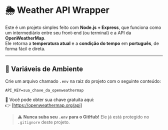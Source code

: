 # 🌦️ Weather API Wrapper

Este é um projeto simples feito com **Node.js + Express**, que funciona como um intermediário entre seu front-end (ou terminal) e a API da **OpenWeatherMap**.  
Ele retorna a **temperatura atual** e a **condição do tempo** em **português**, de forma fácil e direta.

---

## 🔐 Variáveis de Ambiente

Crie um arquivo chamado `.env` na raiz do projeto com o seguinte conteúdo:

```env
API_KEY=sua_chave_da_openweathermap
```

🔑 Você pode obter sua chave gratuita aqui:  
👉 [https://openweathermap.org/api]

> ⚠️ **Nunca suba seu `.env` para o GitHub!** Ele já está protegido no `.gitignore` deste projeto.
